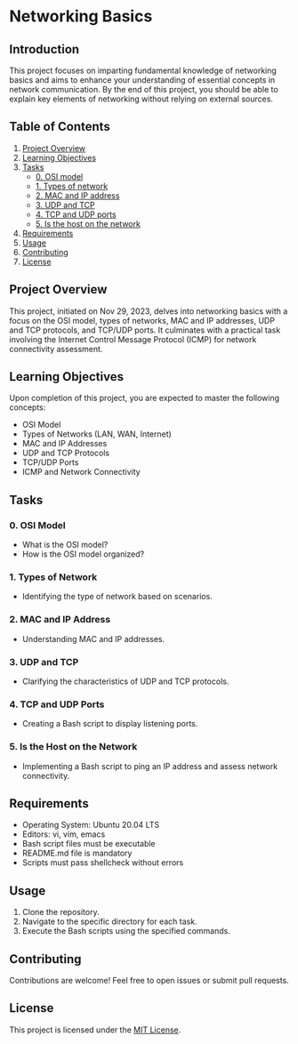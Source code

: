# Networking Basics

## Introduction
This project focuses on imparting fundamental knowledge of networking basics and aims to enhance your understanding of essential concepts in network communication. By the end of this project, you should be able to explain key elements of networking without relying on external sources.

## Table of Contents
1. [Project Overview](#project-overview)
2. [Learning Objectives](#learning-objectives)
3. [Tasks](#tasks)
    - [0. OSI model](#0-osi-model)
    - [1. Types of network](#1-types-of-network)
    - [2. MAC and IP address](#2-mac-and-ip-address)
    - [3. UDP and TCP](#3-udp-and-tcp)
    - [4. TCP and UDP ports](#4-tcp-and-udp-ports)
    - [5. Is the host on the network](#5-is-the-host-on-the-network)
4. [Requirements](#requirements)
5. [Usage](#usage)
6. [Contributing](#contributing)
7. [License](#license)

## Project Overview
This project, initiated on Nov 29, 2023, delves into networking basics with a focus on the OSI model, types of networks, MAC and IP addresses, UDP and TCP protocols, and TCP/UDP ports. It culminates with a practical task involving the Internet Control Message Protocol (ICMP) for network connectivity assessment.

## Learning Objectives
Upon completion of this project, you are expected to master the following concepts:
- OSI Model
- Types of Networks (LAN, WAN, Internet)
- MAC and IP Addresses
- UDP and TCP Protocols
- TCP/UDP Ports
- ICMP and Network Connectivity

## Tasks
### 0. OSI Model
- What is the OSI model?
- How is the OSI model organized?

### 1. Types of Network
- Identifying the type of network based on scenarios.

### 2. MAC and IP Address
- Understanding MAC and IP addresses.

### 3. UDP and TCP
- Clarifying the characteristics of UDP and TCP protocols.

### 4. TCP and UDP Ports
- Creating a Bash script to display listening ports.

### 5. Is the Host on the Network
- Implementing a Bash script to ping an IP address and assess network connectivity.

## Requirements
- Operating System: Ubuntu 20.04 LTS
- Editors: vi, vim, emacs
- Bash script files must be executable
- README.md file is mandatory
- Scripts must pass shellcheck without errors

## Usage
1. Clone the repository.
2. Navigate to the specific directory for each task.
3. Execute the Bash scripts using the specified commands.

## Contributing
Contributions are welcome! Feel free to open issues or submit pull requests.

## License
This project is licensed under the [MIT License](LICENSE).

